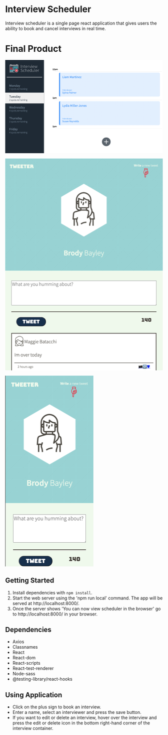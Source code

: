# Interview Scheduler

Interview scheduler is a single page react application that gives users the ability to book and cancel interviews in real time.

# Final Product

!["Screenshot of main page"](https://github.com/brodybayley/scheduler/blob/master/docs/main-page.png)

!["Screenshot of booking form"](https://github.com/brodybayley/tweeter/blob/master/docs/urls-tablet.png)

!["Screenshot of delete confirmation"](https://github.com/brodybayley/tweeter/blob/master/docs/urls-mobile.png)

## Getting Started

1. Install dependencies with `npm install`.
2. Start the web server using the 'npm run local' command. The app will be served at http://localhost:8000/.
3. Once the server shows 'You can now view scheduler in the browser' go to http://localhost:8000/ in your browser.

## Dependencies

- Axios
- Classnames
- React
- React-dom
- React-scripts
- React-test-renderer
- Node-sass
- @testing-library/react-hooks

## Using Application

- Click on the plus sign to book an interview.
- Enter a name, select an interviewer and press the save button.
- If you want to edit or delete an interview, hover over the interview and press the edit or delete icon in the bottom right-hand corner of the interview container.
